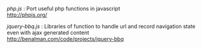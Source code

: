 *php.js* : Port useful php functions in javascript   
http://phpjs.org/   

*jquery-bbq.js* : Libraries of function to handle url and record navigation state even with ajax generated content   
http://benalman.com/code/projects/jquery-bbq   